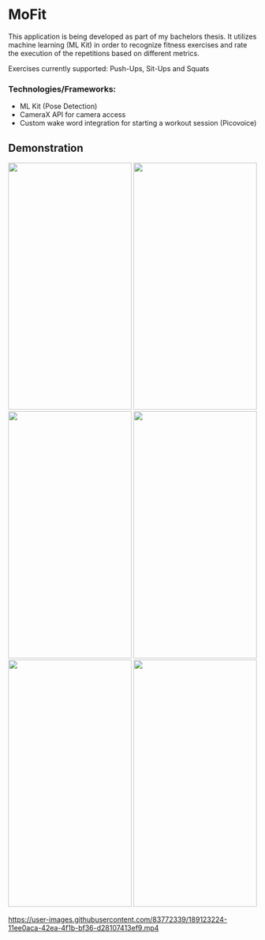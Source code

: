 # MoFit
This application is being developed as part of my bachelors thesis. It utilizes machine learning (ML Kit) in order to recognize fitness exercises and rate the execution of the repetitions based on different metrics. 

Exercises currently supported: Push-Ups, Sit-Ups and Squats

### Technologies/Frameworks:
- ML Kit (Pose Detection)
- CameraX API for camera access
- Custom wake word integration for starting a workout session (Picovoice) 

## Demonstration
<p align="center">
<img src="https://user-images.githubusercontent.com/83772339/183258794-da1061e8-c0ba-459f-8904-90f8d7a31ad1.gif" width="250" height="500"> <img src="https://user-images.githubusercontent.com/83772339/183258801-b36b6ffd-38d2-485e-b453-90f9fcbe7ffb.gif" width="250" height="500">
<img src="https://user-images.githubusercontent.com/83772339/183258808-f12b8a5a-a09c-4330-ad9a-d50b3ab1a828.gif" width="250" height="500">
<img src="https://user-images.githubusercontent.com/83772339/183258811-8555022f-a9c5-4fcb-addb-56779f15c432.gif" width="250" height="500">
<img src="https://user-images.githubusercontent.com/83772339/183258960-2f18ca59-168b-40fa-9716-620f1e3397a8.gif" width="250" height="500">
<img src="https://user-images.githubusercontent.com/83772339/189124097-b88e1201-f32f-450f-ba5c-f57b3edba791.jpg" width="250" height="500">

https://user-images.githubusercontent.com/83772339/189123224-11ee0aca-42ea-4f1b-bf36-d28107413ef9.mp4
</p>
